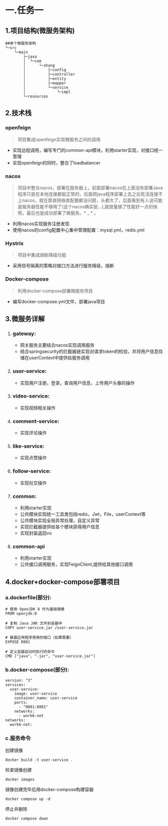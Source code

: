 # 一.任务一

## 1.项目结构(微服务架构)

```Plain text
##单个微服务架构
└─src
    └─main
        ├─java
        │  └─com
        │      └─zhang
        │          ├─config
        │          ├─controller
        │          ├─entity
        │          ├─mapper
        │          └─service
        │              └─impl
        └─resources
```



## 2.技术栈

### openfeign

>项目集成openfeign实现微服务之间的调用

- 实现远程调用，编写专门的common-api模块，利用starter实现，对接口统一管理
- 实现openfeign的同时，整合了loadbalancer



### nacos

> 项目中整合nacos，部署在服务器上，前面部署nacos在上面没有部署Java程序只是在本地连接都挺正常的，后面把java程序部署上去之后死活连接不上nacos，就在那查网络查配置都没问题，头都大了，后面看到有人说可能是服务器性能不够用了(这个nacos确实挺...),就按量搞了性能好一点的快照，最后也是成功部署了微服务。* _ *  。

- 利用nacos实现服务注册发现
- 使用nacos的config配置中心集中管理配置：mysql.yml，redis.yml

### Hystrix

> 项目中集成熔断降级功能

- 采用信号隔离的策略对接口方法进行服务降级，熔断

### Docker-compose

> 利用docker-compose部署微服务项目

- 编写docker-compose.yml文件，部署java项目

## 3.微服务详解

1. ### gateway:

    - 网关服务主要结合nacos实现调用服务
    - 结合springsecurity的拦截器链实现对请求token的检验，并将用户信息存储在userContext中提供给服务调用

2. ### user-service:

    - 实现用户注册，登录，查询用户信息，上传用户头像的操作

3. ### video-service:

    - 实现视频相关操作

4. ### comment-service:

    - 实现评论操作

5. ### like-service:

    - 实现点赞操作

6. ### follow-service:

    - 实现社交操作

7. ### common:

    - 利用starter实现
    - 公共模块实现统一工具类包括redis，Jwt，File，userContext等
    - 公共模块实现全局异常处理，自定义异常
    - 实现拦截器提供给各个模块获得用户信息
    - 实现封装返回vo

8. ### common-api

    - 利用starter实现
    - 公共接口调用服务，实现FeignClient,提供给其他接口调用



## 4.docker+docker-compose部署项目

### a.dockerfile(部分):

```
# 使用 OpenJDK 8 作为基础镜像
FROM openjdk:8

# 复制 Java JAR 文件到容器中
COPY user-service.jar /user-service.jar

# 暴露应用程序使用的端口（如果需要）
EXPOSE 8081

# 定义容器启动时执行的命令
CMD ["java", "-jar", "user-service.jar"]
```

### b.docker-compose(部分):

```
version: "3"
services:
  user-service:
    image: user-service
    container_name: user-service
    ports:
      - "8081:8081"
    networks:
      - work6-net
networks:
  work6-net:
```

### c.服务命令

创建镜像

```
docker build -t user-service .
```

检查镜像创建

```
docker images
```

镜像创建完毕后用docker-compose构建容器

```
docker compose up -d
```

停止并删除

```
docker compose down
```
